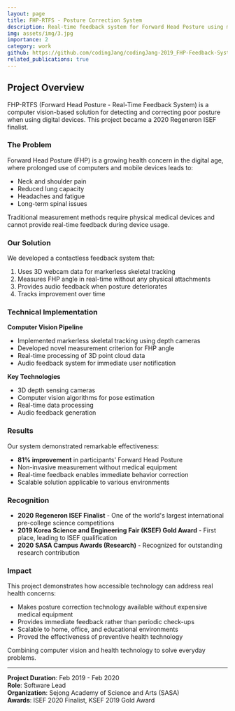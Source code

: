 ```yaml
---
layout: page
title: FHP-RTFS - Posture Correction System
description: Real-time feedback system for Forward Head Posture using markerless skeletal tracking - ISEF 2020 Finalist
img: assets/img/3.jpg
importance: 2
category: work
github: https://github.com/codingJang/codingJang-2019_FHP-Feedback-System
related_publications: true
---
```


## Project Overview

FHP-RTFS (Forward Head Posture - Real-Time Feedback System) is a computer vision-based solution for detecting and correcting poor posture when using digital devices. This project became a 2020 Regeneron ISEF finalist.

### The Problem

Forward Head Posture (FHP) is a growing health concern in the digital age, where prolonged use of computers and mobile devices leads to:
- Neck and shoulder pain
- Reduced lung capacity
- Headaches and fatigue
- Long-term spinal issues

Traditional measurement methods require physical medical devices and cannot provide real-time feedback during device usage.

### Our Solution

We developed a contactless feedback system that:
1. Uses 3D webcam data for markerless skeletal tracking
2. Measures FHP angle in real-time without any physical attachments
3. Provides audio feedback when posture deteriorates
4. Tracks improvement over time

### Technical Implementation

**Computer Vision Pipeline**
- Implemented markerless skeletal tracking using depth cameras
- Developed novel measurement criterion for FHP angle
- Real-time processing of 3D point cloud data
- Audio feedback system for immediate user notification

**Key Technologies**
- 3D depth sensing cameras
- Computer vision algorithms for pose estimation
- Real-time data processing
- Audio feedback generation

### Results

Our system demonstrated remarkable effectiveness:
- **81% improvement** in participants' Forward Head Posture
- Non-invasive measurement without medical equipment
- Real-time feedback enables immediate behavior correction
- Scalable solution applicable to various environments

### Recognition

- **2020 Regeneron ISEF Finalist** - One of the world's largest international pre-college science competitions
- **2019 Korea Science and Engineering Fair (KSEF) Gold Award** - First place, leading to ISEF qualification
- **2020 SASA Campus Awards (Research)** - Recognized for outstanding research contribution

### Impact

This project demonstrates how accessible technology can address real health concerns:
- Makes posture correction technology available without expensive medical equipment
- Provides immediate feedback rather than periodic check-ups
- Scalable to home, office, and educational environments
- Proved the effectiveness of preventive health technology

<div class="caption">
    Combining computer vision and health technology to solve everyday problems.
</div>

---

**Project Duration**: Feb 2019 - Feb 2020  
**Role**: Software Lead  
**Organization**: Sejong Academy of Science and Arts (SASA)  
**Awards**: ISEF 2020 Finalist, KSEF 2019 Gold Award
